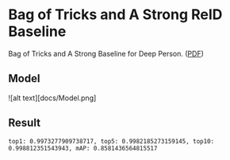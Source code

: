 # Bag of Tricks and A Strong ReID Baseline
Bag of Tricks and A Strong Baseline for Deep Person. ([PDF](paper/bag_of_tricks.pdf))
## Model
![alt text][docs/Model.png]

## Result
```top1: 0.9973277909738717, top5: 0.9982185273159145, top10: 0.998812351543943, mAP: 0.8581436564815517```